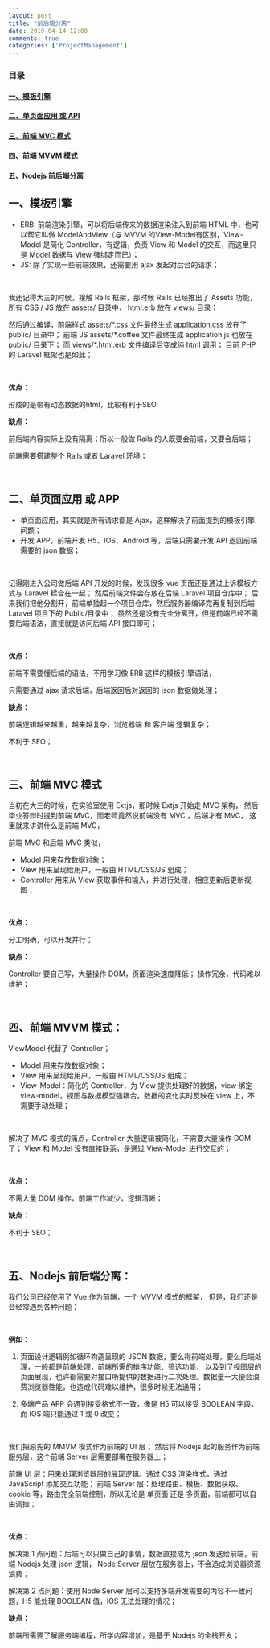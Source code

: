 ```yaml
---
layout: post
title: "前后端分离"
date: 2019-04-14 12:00
comments: true
categories: ['ProjectManagement']
---
```

### 目录
#### [一、模板引擎](#1)
#### [二、单页面应用 或 API](#2)
#### [三、前端 MVC 模式](#3)
#### [四、前端 MVVM 模式](#4)
#### [五、Nodejs 前后端分离](#5)



<h2 id="1"> 一、模板引擎</h2>

- ERB: 前端渲染引擎，可以将后端传来的数据渲染注入到前端 HTML 中，也可以帮它叫做 ModelAndView（与 MVVM 的View-Model有区别，View-Model 是简化 Controller，有逻辑，负责 View 和 Model 的交互，而这里只是 Model 数据与 View 强绑定而已）；
- JS: 除了实现一些前端效果，还需要用 ajax 发起对后台的请求；

<br>

我还记得大三的时候，接触 Rails 框架，那时候 Rails 已经推出了 Assets 功能，
所有 CSS / JS 放在 assets/ 目录中，
html.erb 放在 views/ 目录；

然后通过编译，前端样式 assets/\*.css 文件最终生成 application.css 放在了 public/ 目录中；
前端 JS assets/\*.coffee 文件最终生成 application.js 也放在 public/ 目录下；
而 views/\*.html.erb 文件编译后变成纯 html 调用；
目前 PHP 的 Laravel 框架也是如此；

<br>

**优点：**

形成的是带有动态数据的html，比较有利于SEO

**缺点：**

前后端内容实际上没有隔离；所以一般做 Rails 的人既要会前端，又要会后端；

前端需要搭建整个 Rails 或者 Laravel 环境；

<br>

<h2 id="2"> 二、单页面应用 或 APP</h2>

- 单页面应用，其实就是所有请求都是 Ajax，这样解决了前面提到的模板引擎问题；
- 开发 APP，前端开发 H5、IOS、Android 等，后端只需要开发 API 返回前端需要的 json 数据；

<br>

记得刚进入公司做后端 API 开发的时候，发现很多 vue 页面还是通过上诉模板方式与 Laravel 糅合在一起；
然后前端文件会存放在后端 Laravel 项目仓库中；
后来我们把他分割开，前端单独起一个项目仓库，然后服务器编译完再复制到后端 Laravel 项目下的 Public/目录中；
虽然还是没有完全分离开，但是前端已经不需要后端语法，直接就是访问后端 API 接口即可；

<br>

**优点：**

前端不需要懂后端的语法，不用学习像 ERB 这样的模板引擎语法，

只需要通过 ajax 请求后端，后端返回后对返回的 json 数据做处理；

**缺点：**

前端逻辑越来越重，越来越复杂，浏览器端 和 客户端 逻辑复杂；

不利于 SEO；

<br>

<h2 id="3"> 三、前端 MVC 模式</h2>
当初在大三的时候，在实验室使用 Extjs，那时候 Extjs 开始走 MVC 架构，
然后毕业答辩时提到前端 MVC，而老师竟然说前端没有 MVC ，后端才有 MVC，
这里就来讲讲什么是前端 MVC，

前端 MVC 和后端 MVC 类似，

- Model 用来存放数据对象；
- View 用来呈现给用户，一般由 HTML/CSS/JS 组成；
- Controller 用来从 View 获取事件和输入，并进行处理，相应更新后更新视图；

<br>

**优点：**

分工明确，可以开发并行；

**缺点：**

Controller 要自己写，大量操作 DOM，页面渲染速度降低；
操作冗余，代码难以维护；

<br>

<h2 id="4"> 四、前端 MVVM 模式：</h2>
ViewModel 代替了 Controller；

- Model 用来存放数据对象；
- View 用来呈现给用户，一般由 HTML/CSS/JS 组成；
- View-Model：简化的 Controller，为 View 提供处理好的数据，view 绑定 view-model，视图与数据模型强耦合。数据的变化实时反映在 view 上，不需要手动处理；

<br>

解决了 MVC 模式的痛点，Controller 大量逻辑被简化，不需要大量操作 DOM 了；
View 和 Model 没有直接联系，是通过 View-Model 进行交互的；

<br>

**优点：**

不需大量 DOM 操作，前端工作减少，逻辑清晰；

**缺点：**

不利于 SEO；

<br>

<h2 id="5"> 五、Nodejs 前后端分离：</h2>

我们公司已经使用了 Vue 作为前端，一个 MVVM 模式的框架，
但是，我们还是会经常遇到各种问题；

<br>

**例如：**

1. 页面设计逻辑例如循环构造呈现的 JSON 数据，要么得前端处理，要么后端处理，一般都是前端处理，前端所需的排序功能、筛选功能，
以及到了视图层的页面展现，也许都需要对接口所提供的数据进行二次处理。数据量一大便会浪费浏览器性能，也造成代码难以维护，很多时候无法通用；

2. 多端产品 APP 会遇到接受格式不一致，像是 H5 可以接受 BOOLEAN 字段，而 IOS 端只能通过 1 或 0 改变；

<br>

我们把原先的 MMVM 模式作为前端的 UI 层；
然后将 Nodejs 起的服务作为前端服务层，这个前端 Server 层需要部署在服务器上；

前端 UI 层：用来处理浏览器层的展现逻辑。通过 CSS 渲染样式，通过 JavaScript 添加交互功能；
前端 Server 层：处理路由、模板、数据获取、cookie 等，路由完全前端控制，所以无论是 单页面 还是 多页面，前端都可以自由调控；

<br>

**优点：**

解决第 1 点问题：后端可以只做自己的事情，数据直接成为 json 发送给前端，前端 Nodejs 处理 json 逻辑，
Node Server 层放在服务器上，不会造成浏览器资源浪费；

解决第 2 点问题：使用 Node Server 层可以支持多端开发需要的内容不一致问题，H5 能处理 BOOLEAN 值，IOS 无法处理的情况；

**缺点：**

前端所需要了解服务端编程，所学内容增加，是基于 Nodejs 的全栈开发；
